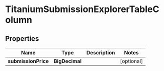 

# TitaniumSubmissionExplorerTableColumn


## Properties

| Name | Type | Description | Notes |
|------------ | ------------- | ------------- | -------------|
|**submissionPrice** | **BigDecimal** |  |  [optional] |



